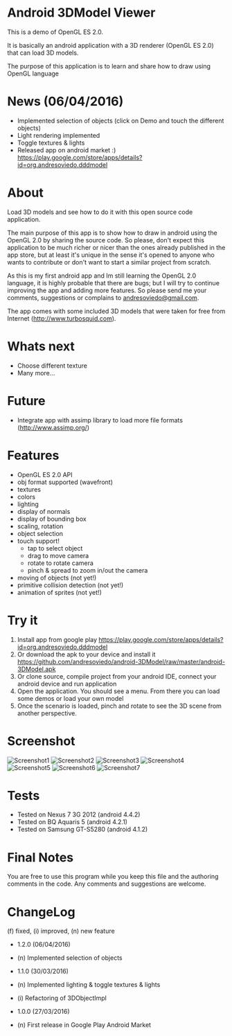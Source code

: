 Android 3DModel Viewer
======================

This is a demo of OpenGL ES 2.0. 

It is basically an android application with a 3D renderer (OpenGL ES 2.0) that can load 3D models.

The purpose of this application is to learn and share how to draw using OpenGL language


News (06/04/2016)
=================

* Implemented selection of objects (click on Demo and touch the different objects)
* Light rendering implemented
* Toggle textures & lights
* Released app on android market :) https://play.google.com/store/apps/details?id=org.andresoviedo.dddmodel


About
=====

Load 3D models and see how to do it with this open source code application.

The main purpose of this app is to show how to draw in android using the OpenGL 2.0 by sharing the source code. 
So please, don't expect this application to be much richer or nicer than the ones already published in the app store, 
but at least it's unique in the sense it's opened to anyone who wants to contribute or don't want to start a similar 
project from scratch.

As this is my first android app and Im still learning the OpenGL 2.0 language, it is highly probable that there are bugs; 
but I will try to continue improving the app and adding more features. So please send me your comments, suggestions or 
complains to andresoviedo@gmail.com.

The app comes with some included 3D models that were taken for free from Internet (http://www.turbosquid.com).


Whats next
==========

* Choose different texture
* Many more... 


Future
======

* Integrate app with assimp library to load more file formats (http://www.assimp.org/) 


Features
========

  - OpenGL ES 2.0 API
  - obj format supported (wavefront)
  - textures
  - colors
  - lighting
  - display of normals
  - display of bounding box 
  - scaling, rotation
  - object selection
  - touch support!
    - tap to select object 
    - drag to move camera
    - rotate to rotate camera
    - pinch & spread to zoom in/out the camera
  - moving of objects (not yet!)
  - primitive collision detection (not yet!) 
  - animation of sprites (not yet!)


Try it
======

  1. Install app from google play https://play.google.com/store/apps/details?id=org.andresoviedo.dddmodel
  1. Or download the apk to your device and install it https://github.com/andresoviedo/android-3DModel/raw/master/android-3DModel.apk
  1. Or clone source, compile project from your android IDE, connect your android device and run application 
  2. Open the application. You should see a menu. From there you can load some demos or load your own model
  3. Once the scenario is loaded, pinch and rotate to see the 3D scene from another perspective. 


Screenshot
==========

![Screenshot1](https://github.com/andresoviedo/android-3DModel/blob/master/screenshots/screenshot1.png)
![Screenshot2](https://github.com/andresoviedo/android-3DModel/blob/master/screenshots/screenshot2.png)
![Screenshot3](https://github.com/andresoviedo/android-3DModel/blob/master/screenshots/screenshot3.png)
![Screenshot4](https://github.com/andresoviedo/android-3DModel/blob/master/screenshots/screenshot4.png)
![Screenshot5](https://github.com/andresoviedo/android-3DModel/blob/master/screenshots/screenshot5.png)
![Screenshot6](https://github.com/andresoviedo/android-3DModel/blob/master/screenshots/screenshot6.png)
![Screenshot7](https://github.com/andresoviedo/android-3DModel/blob/master/screenshots/screenshot7.png)


Tests
=====

  - Tested on Nexus 7 3G 2012 (android 4.4.2)
  - Tested on BQ Aquaris 5 (android 4.2.1)
  - Tested on Samsung GT-S5280 (android 4.1.2)


Final Notes
===========

You are free to use this program while you keep this file and the authoring comments in the code.
Any comments and suggestions are welcome.


ChangeLog
=========

(f) fixed, (i) improved, (n) new feature

- 1.2.0 (06/04/2016)
 - (n) Implemented selection of objects

- 1.1.0 (30/03/2016)
 - (n) Implemented lighting & toggle textures & lights
 - (i) Refactoring of 3DObjectImpl

- 1.0.0 (27/03/2016)
 - (n) First release in Google Play Android Market